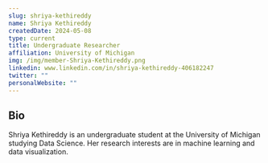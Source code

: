 ```yaml
---
slug: shriya-kethireddy
name: Shriya Kethireddy
createdDate: 2024-05-08
type: current
title: Undergraduate Researcher
affiliation: University of Michigan
img: /img/member-Shriya-Kethireddy.png
linkedin: www.linkedin.com/in/shriya-kethireddy-406182247
twitter: ""
personalWebsite: ""
---
```


## Bio
Shriya Kethireddy is an undergraduate student at the University of Michigan studying Data Science. Her research interests are in machine learning and data visualization.